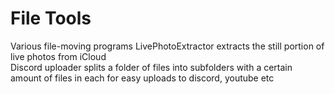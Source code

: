 # File  Tools
Various file-moving programs
LivePhotoExtractor extracts the still portion of live photos from iCloud  
Discord uploader splits a folder of files into subfolders with a certain amount of files in each for easy uploads to discord, youtube etc  


